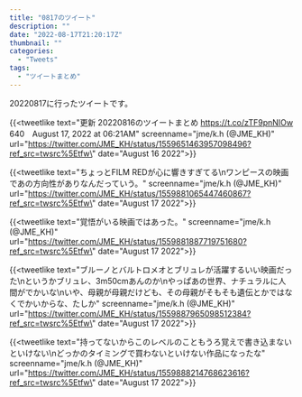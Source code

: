 ```yaml
---
title: "0817のツイート"
description: ""
date: "2022-08-17T21:20:17Z"
thumbnail: ""
categories:
  - "Tweets"
tags:
  - "ツイートまとめ"
---
```

20220817に行ったツイートです。
<!--more-->
{{<tweetlike text=\"更新 20220816のツイートまとめ https://t.co/zTF9pnNIOw 640　August 17, 2022 at 06:21AM\" screenname=\"jme/k.h (@JME_KH)\" url=\"https://twitter.com/JME_KH/status/1559651463957098496?ref_src=twsrc%5Etfw\" date=\"August 16 2022\">}}

{{<tweetlike text=\"ちょっとFILM REDが心に響きすぎてる\nワンピースの映画であの方向性がありなんだっていう。\" screenname=\"jme/k.h (@JME_KH)\" url=\"https://twitter.com/JME_KH/status/1559881065447460867?ref_src=twsrc%5Etfw\" date=\"August 17 2022\">}}

{{<tweetlike text=\"覚悟がいる映画ではあった。\" screenname=\"jme/k.h (@JME_KH)\" url=\"https://twitter.com/JME_KH/status/1559881887719751680?ref_src=twsrc%5Etfw\" date=\"August 17 2022\">}}

{{<tweetlike text=\"ブルーノとバルトロメオとブリュレが活躍するいい映画だった\nというかブリュレ、3m50cmあんのか\nやっぱあの世界、ナチュラルに人間がでかいな\nいや、母親が母親だけども、その母親がそもそも遺伝とかではなくでかいからな、たしか\" screenname=\"jme/k.h (@JME_KH)\" url=\"https://twitter.com/JME_KH/status/1559887965098512384?ref_src=twsrc%5Etfw\" date=\"August 17 2022\">}}

{{<tweetlike text=\"持ってないからこのレベルのこともうろ覚えで書き込まないといけない\nどっかのタイミングで買わないといけない作品になったな\" screenname=\"jme/k.h (@JME_KH)\" url=\"https://twitter.com/JME_KH/status/1559888214768623616?ref_src=twsrc%5Etfw\" date=\"August 17 2022\">}}

